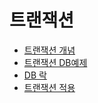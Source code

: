 # 트랜잭션

- [트랜잭션 개념](https://github.com/genesis12345678/TIL/blob/main/Database/Transaction/Transaction.md)
- [트랜잭션 DB예제](https://github.com/genesis12345678/TIL/blob/main/Spring/database_1/transaction/transaction_db/transaction_db.md)
- [DB 락](https://github.com/genesis12345678/TIL/blob/main/Spring/database_1/transaction/db_lock/db_lock.md)
- [트랜잭션 적용](https://github.com/genesis12345678/TIL/blob/main/Spring/database_1/transaction/transaction_apply/apply.md)